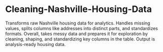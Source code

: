 # Cleaning-Nashville-Housing-Data
Transforms raw Nashville housing data for analytics. Handles missing values, splits columns like addresses into distinct parts, and standardizes formats. Overall, takes messy data and prepares it for exploration by cleaning, shaping, and standardizing key columns in the table. Output is analysis-ready housing data.
